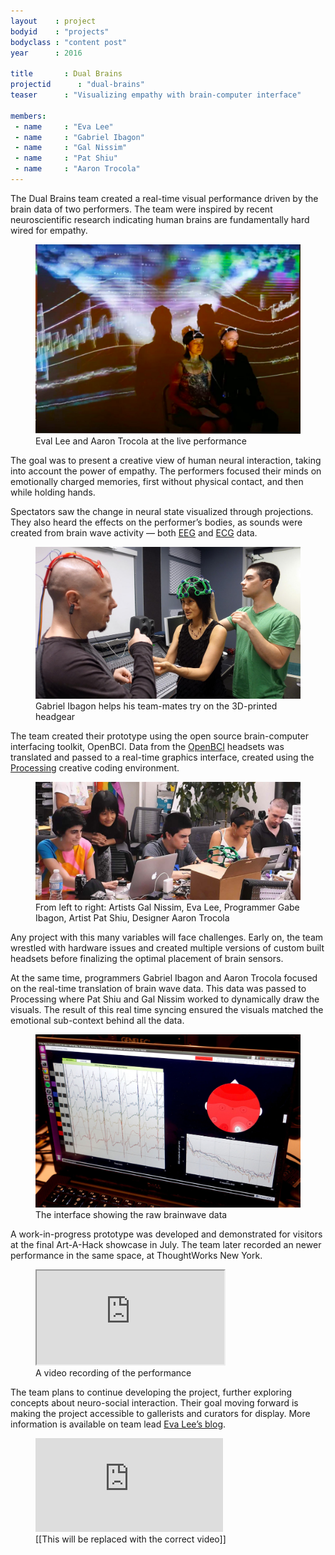 ```yaml
---
layout    : project
bodyid    : "projects"
bodyclass : "content post"
year      : 2016

title       : Dual Brains
projectid      : "dual-brains"
teaser		: "Visualizing empathy with brain-computer interface"

members:
 - name     : "Eva Lee"
 - name     : "Gabriel Ibagon"
 - name     : "Gal Nissim"
 - name     : "Pat Shiu"
 - name     : "Aaron Trocola"
---
```


The Dual Brains team created a real-time visual performance driven by the brain data of two performers. The team were inspired by recent neuroscientific research indicating human brains are fundamentally hard wired for empathy.

<figure>
	<img src="/images/projects/2016/dual-brains/performance.jpg" alt="Eval Lee and Aaron Trocola at the live performance" />
	<figcaption>Eval Lee and Aaron Trocola at the live performance</figcaption>
</figure>

The goal was to present a creative view of human neural interaction, taking into account the power of empathy. The performers focused their minds on emotionally charged memories, first without physical contact, and then while holding hands.

Spectators saw the change in neural state visualized through projections. They also heard the effects on the performer’s bodies, as sounds were created from brain wave activity — both [EEG](https://en.wikipedia.org/wiki/Electroencephalography) and [ECG](https://en.wikipedia.org/wiki/Electrocardiography) data.

<figure>
	<img src="/images/projects/2016/dual-brains/printed-headsets.jpg" alt="Gabriel Ibagon helps his team-mates try on the 3D-printed headgear" />
	<figcaption>Gabriel Ibagon helps his team-mates try on the 3D-printed headgear</figcaption>
</figure>

The team created their prototype using the open source brain-computer interfacing toolkit, OpenBCI. Data from the [OpenBCI](http://openbci.com/) headsets was translated and passed to a real-time graphics interface, created using the [Processing](http://processing.org/) creative coding environment. 

<figure>
	<img src="/images/projects/2016/dual-brains/team.jpg" alt="From left to right: Artists Gal Nissim, Eva Lee, Programmer Gabe Ibagon, Artist Pat Shiu, Designer Aaron Trocola" />
	<figcaption>From left to right: Artists Gal Nissim, Eva Lee, Programmer Gabe Ibagon, Artist Pat Shiu, Designer Aaron Trocola</figcaption>
</figure>

Any project with this many variables will face challenges. Early on, the team wrestled with hardware issues and created multiple versions of custom built headsets before finalizing the optimal placement of brain sensors.

At the same time, programmers Gabriel Ibagon and Aaron Trocola focused on the real-time translation of brain wave data. This data was passed to Processing where Pat Shiu and Gal Nissim worked to dynamically draw the visuals. The result of this real time syncing ensured the visuals matched the emotional sub-context behind all the data.

<figure>
	<img src="/images/projects/2016/dual-brains/sketch.jpg" alt="The interface showing the raw brainwave data" />
	<figcaption>The interface showing the raw brainwave data</figcaption>
</figure>

A work-in-progress prototype was developed and demonstrated for visitors at the final Art-A-Hack showcase in July. The team later recorded an newer performance in the same space, at ThoughtWorks New York.

<figure class="video ratio-54 with-caption">
	<iframe src="https://player.vimeo.com/video/179850630"></iframe>
	<figcaption>A video recording of the performance</figcaption>
</figure>

The team plans to continue developing the project, further exploring concepts about neuro-social interaction. Their goal moving forward is making the project accessible to gallerists and curators for display. More information is available on team lead [Eva Lee’s blog](http://www.evaleestudio.com/whats-new/dual-brains-art-a-hack-performance-goes-live-in-3-2-1/).

<figure class="video ratio-54 with-caption">
	<iframe src="https://www.youtube.com/embed/kPY_Z_8Vg9s" frameborder="0" allowfullscreen></iframe>
	<figcaption>[[This will be replaced with the correct video]]</figcaption>
</figure>
